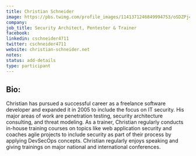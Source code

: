 ```yaml
---
title: Christian Schneider
image: https://pbs.twimg.com/profile_images/1141371246849994753/oSDZPj4d_400x400.jpg
company: 
job_title: Security Architect, Pentester & Trainer
facebook:
linkedin: cschneider4711
twitter: cschneider4711
website: christian-schneider.net
notes:
status: add-details
type: participant
---
```


## Bio:
Christian has pursued a successful career as a freelance software developer and expanded it in 2005 to include the focus on IT security. His major areas of work are penetration testing, security architecture consulting, and threat modeling. As a trainer, Christian regularly conducts in-house training courses on topics like web application security and coaches agile projects to include security as part of their process by applying DevSecOps concepts. Christian regularly enjoys speaking and giving trainings on major national and international conferences.
